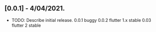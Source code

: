 ## [0.0.1] - 4/04/2021.

* TODO: Describe initial release.
0.0.1 buggy
0.0.2 flutter 1.x stable
0.03 flutter 2 stable
